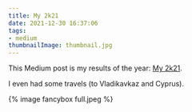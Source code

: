 ```yaml
---
title: My 2k21
date: 2021-12-30 16:37:06
tags:
- medium
thumbnailImage: thumbnail.jpg
---
```


This Medium post is my results of the year: [My 2k21](https://sacret.medium.com/мой-2k21-538e9cb00d5a).
<!-- more -->
I even had some travels (to Vladikavkaz and Cyprus).

{% image fancybox full.jpeg %}
